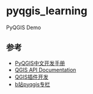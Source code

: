 # pyqgis_learning
PyQGIS Demo

## 参考

- [PyQGIS中文开发手册](https://luolingchun.github.io/PyQGIS-Developer-Cookbook-cn/)
- [QGIS API Documentation](https://qgis.org/api/modules.html)
- [QGIS插件开发](https://zhuanlan.zhihu.com/p/344965380)
- [b站pyqgis专栏](https://space.bilibili.com/352884604/channel/detail?cid=178298)
